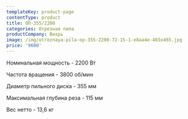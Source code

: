 ```yaml
---
templateKey: product-page
contentType: product
title: ОП-355/2200
categories: Отрезная пила
productCompany: Вихрь
image: /img/otreznaya-pila-op-355-2200-72-15-1-e8aa4e-465x465.jpg
price: '9600'
---
```

Номинальная мощность - 2200 Вт

Частота вращения - 3800 об/мин

Диаметр пильного диска - 355 мм

Максимальная глубина реза - 115 мм

Вес нетто - 13,6 кг

